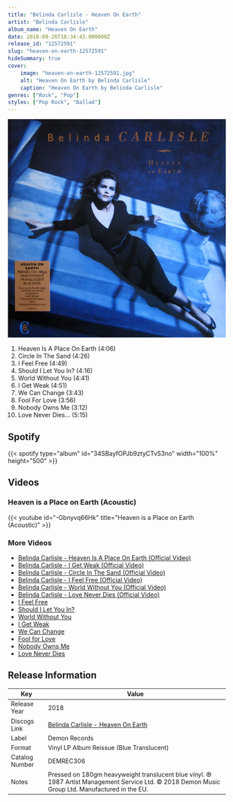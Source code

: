 ```yaml
---
title: "Belinda Carlisle - Heaven On Earth"
artist: "Belinda Carlisle"
album_name: "Heaven On Earth"
date: 2018-09-26T18:34:43.000000Z
release_id: "12572591"
slug: "heaven-on-earth-12572591"
hideSummary: true
cover:
    image: "heaven-on-earth-12572591.jpg"
    alt: "Heaven On Earth by Belinda Carlisle"
    caption: "Heaven On Earth by Belinda Carlisle"
genres: ["Rock", "Pop"]
styles: ["Pop Rock", "Ballad"]
---
```


![Heaven On Earth by Belinda Carlisle](heaven-on-earth-12572591.jpg)

<!-- section break -->

1. Heaven Is A Place On Earth (4:06)
2. Circle In The Sand (4:26)
3. I Feel Free (4:49)
4. Should I Let You In? (4:16)
5. World Without You (4:41)
6. I Get Weak (4:51)
7. We Can Change (3:43)
8. Fool For Love (3:56)
9. Nobody Owns Me (3:12)
10. Love Never Dies... (5:15)

<!-- section break -->


## Spotify
{{< spotify type="album" id="34SBayfOPJb9ztyCTvS3no" width="100%" height="500" >}}



## Videos
### Heaven is a Place on Earth (Acoustic)
{{< youtube id="-Gbnyvq66Hk" title="Heaven is a Place on Earth (Acoustic)" >}}<br>

### More Videos

- [Belinda Carlisle - Heaven Is A Place On Earth (Official Video)](https://www.youtube.com/watch?v=j2F4INQFjEI)
- [Belinda Carlisle - I Get Weak (Official Video)](https://www.youtube.com/watch?v=sdTaPrs3fYE)
- [Belinda Carlisle - Circle In The Sand (Official Video)](https://www.youtube.com/watch?v=hgpXSoWBAVA)
- [Belinda Carlisle - I Feel Free (Official Video)](https://www.youtube.com/watch?v=Z9T7rbO00hI)
- [Belinda Carlisle - World Without You (Official Video)](https://www.youtube.com/watch?v=lb2lgh2NhVA)
- [Belinda Carlisle - Love Never Dies (Official Video)](https://www.youtube.com/watch?v=GhOj0B5Pvgs)
- [I Feel Free](https://www.youtube.com/watch?v=jjNgO4v8HW4)
- [Should I Let You In?](https://www.youtube.com/watch?v=0-BxVxwBINM)
- [World Without You](https://www.youtube.com/watch?v=YyTfnf5jD_8)
- [I Get Weak](https://www.youtube.com/watch?v=6O5JLllaMW0)
- [We Can Change](https://www.youtube.com/watch?v=GPN6xhSw-Pw)
- [Fool for Love](https://www.youtube.com/watch?v=lgiLr1q257o)
- [Nobody Owns Me](https://www.youtube.com/watch?v=cizmZPd2mfo)
- [Love Never Dies](https://www.youtube.com/watch?v=ivOXrlFOeEs)


## Release Information
|  Key           | Value                                                |
| ---------------| ---------------------------------------------------- |
| Release Year   | 2018                                   |
| Discogs Link   | [Belinda Carlisle - Heaven On Earth](https://www.discogs.com/release/12572591-Belinda-Carlisle-Heaven-On-Earth) |
| Label          | Demon Records |
| Format         | Vinyl LP Album Reissue (Blue Translucent) |
| Catalog Number | DEMREC306 |
| Notes | Pressed on 180gm heavyweight translucent blue vinyl.  ℗ 1987 Artist Management Service Ltd. © 2018 Demon Music Group Ltd. Manufactured in the EU. |